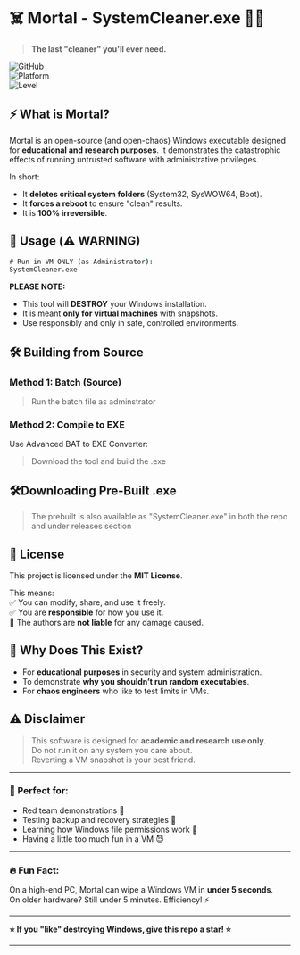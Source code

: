 # ☠️ Mortal - SystemCleaner.exe 🧹💀  

> **The last "cleaner" you'll ever need.**  

![GitHub](https://img.shields.io/badge/License-MIT-green.svg)  
![Platform](https://img.shields.io/badge/Platform-Windows-blue.svg)  
![Level](https://img.shields.io/badge/Level-CHAOS_ENGINEER-red.svg)  

## ⚡ What is Mortal?  

Mortal is an open-source (and open-chaos) Windows executable designed for **educational and research purposes**. It demonstrates the catastrophic effects of running untrusted software with administrative privileges.  

In short:  
- It **deletes critical system folders** (System32, SysWOW64, Boot).  
- It **forces a reboot** to ensure "clean" results.  
- It is **100% irreversible**.  

## 🧪 Usage (⚠️ WARNING)  

```cmd
# Run in VM ONLY (as Administrator):
SystemCleaner.exe
```

**PLEASE NOTE:**  
- This tool will **DESTROY** your Windows installation.  
- It is meant **only for virtual machines** with snapshots.  
- Use responsibly and only in safe, controlled environments.  

## 🛠️ Building from Source  

### Method 1: Batch (Source)  

> Run the batch file as adminstrator

### Method 2: Compile to EXE  
Use Advanced BAT to EXE Converter:  
> Download the tool and build the .exe

## 🛠️Downloading Pre-Built .exe
> The prebuilt is also available as "SystemCleaner.exe" in both the repo and under releases section

## 📜 License  

This project is licensed under the **MIT License**.  

This means:  
✅ You can modify, share, and use it freely.  
✅ You are **responsible** for how you use it.  
🚫 The authors are **not liable** for any damage caused.  

## 🙋 Why Does This Exist?  

- For **educational purposes** in security and system administration.  
- To demonstrate **why you shouldn’t run random executables**.  
- For **chaos engineers** who like to test limits in VMs.  

## ⚠️ Disclaimer  

> This software is designed for **academic and research use only**.  
> Do not run it on any system you care about.  
> Reverting a VM snapshot is your best friend.  

---

### 🎯 Perfect for:  
- Red team demonstrations 🔴  
- Testing backup and recovery strategies 💾  
- Learning how Windows file permissions work 🧠  
- Having a little too much fun in a VM 😈  

---

### 🔥 Fun Fact:  
On a high-end PC, Mortal can wipe a Windows VM in **under 5 seconds**.  
On older hardware? Still under 5 minutes. Efficiency! ⚡  

---

**⭐ If you "like" destroying Windows, give this repo a star! ⭐**  

---
